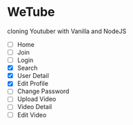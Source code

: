 # WeTube

cloning Youtuber with Vanilla and NodeJS

- [ ] Home
- [ ] Join
- [ ] Login
- [x] Search
- [x] User Detail
- [x] Edit Profile
- [ ] Change Password
- [ ] Upload Video
- [ ] Video Detail
- [ ] Edit Video

